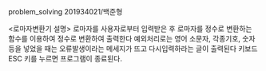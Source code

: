 problem_solving
201934021/백준형

<로마자변환기 설명>
로마자를 사용자로부터 입력받은 후 로마자를 정수로 변환하는 함수를 이용하여 정수로 변환하여 출력한다
예외처리로는 영어 소문자, 각종기호, 숫자 등을 넣었을 때는 오류발생이라는 메세지가 뜨고 다시입력하라는 글이 출력된다
키보드ESC 키를 누르면 프로그램이 종료된다.
